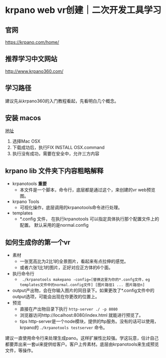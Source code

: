 # krpano web vr创建｜二次开发工具学习

## 官网
https://krpano.com/home/


## 推荐学习中文网站

http://www.krpano360.com/

## 学习路径

建议先从krpano360的入门教程看起，先看明白几个概念。


## 安装 macos

[地址](https://krpano.com/download/)

1. 选择Mac OSX
2. 下载成功后，执行FIX INSTALL OSX.command
3. 执行没有成功，需要在安全中，允许三方内容


## krpano lib 文件夹下内容粗略解释

- krpanotools **重要** 
  - 本文件是一个脚本，命令行，底层都是通过这个，来创建的vr web预览图。
- krpano Tools
  - 可视化操作，底层调用的krpanotools命令进行处理。
- templates
  - *.config 文件， 在执行krpanotools 可以指定具体执行那个配置文件上的配置。 默认采用的是normal.config


## 如何生成你的第一个vr

- 素材
  - 一张宽高比为2比1的全景图片，看起来有点拉伸的感觉。
  - 或者六张1比1的图片，正好对应正方体的6个面。
- 执行命令行
  - ``` ./krpanotools makepano -config=[替换这里为你的*.confg文件，eg templates文件中的normal.config文件] [图片路径1 ... 图片路径n]```
- output产出物，会在你输入图片的同目录下。如果更改了*.config文件中的output选项，可能会出现在你更改的位置上。
- 预览
  - 直接在产出物目录下执行 ```http-server ./ -p 8080```
  - 浏览器访问http://localhost:8080/index.html 就能进行预览了。
  - tips http-server是一个node模块，提供的ftp服务。没有的话可以使用，krpano的 ```./krpanotools testserver``` 命令。

建议一直使用命令行来处理生成pano。这样扩展性比较强。学这玩意，估计自己都要弄出来一套ui来提供给客户。客户上传素材。底层由krpanotools来生成预览文件，等操作。
